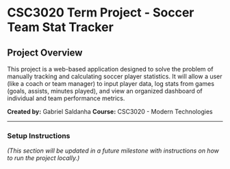 # CSC3020 Term Project - Soccer Team Stat Tracker

## Project Overview
This project is a web-based application designed to solve the problem of manually tracking and calculating soccer player statistics. It will allow a user (like a coach or team manager) to input player data, log stats from games (goals, assists, minutes played), and view an organized dashboard of individual and team performance metrics.

**Created by:** Gabriel Saldanha
**Course:** CSC3020 - Modern Technologies

---

### Setup Instructions
*(This section will be updated in a future milestone with instructions on how to run the project locally.)*
